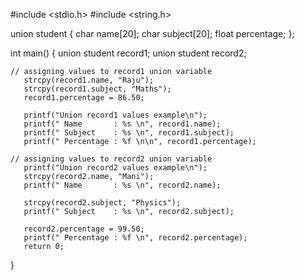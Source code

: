 #include <stdio.h>
#include <string.h>

union student 
{
            char name[20];
            char subject[20];
            float percentage;
};

int main() 
{
    union student record1;
    union student record2;

    // assigning values to record1 union variable
       strcpy(record1.name, "Raju");
       strcpy(record1.subject, "Maths");
       record1.percentage = 86.50;

       printf("Union record1 values example\n");
       printf(" Name       : %s \n", record1.name);
       printf(" Subject    : %s \n", record1.subject);
       printf(" Percentage : %f \n\n", record1.percentage);

    // assigning values to record2 union variable
       printf("Union record2 values example\n");
       strcpy(record2.name, "Mani");
       printf(" Name       : %s \n", record2.name);

       strcpy(record2.subject, "Physics");
       printf(" Subject    : %s \n", record2.subject);

       record2.percentage = 99.50;
       printf(" Percentage : %f \n", record2.percentage);
       return 0;
}
